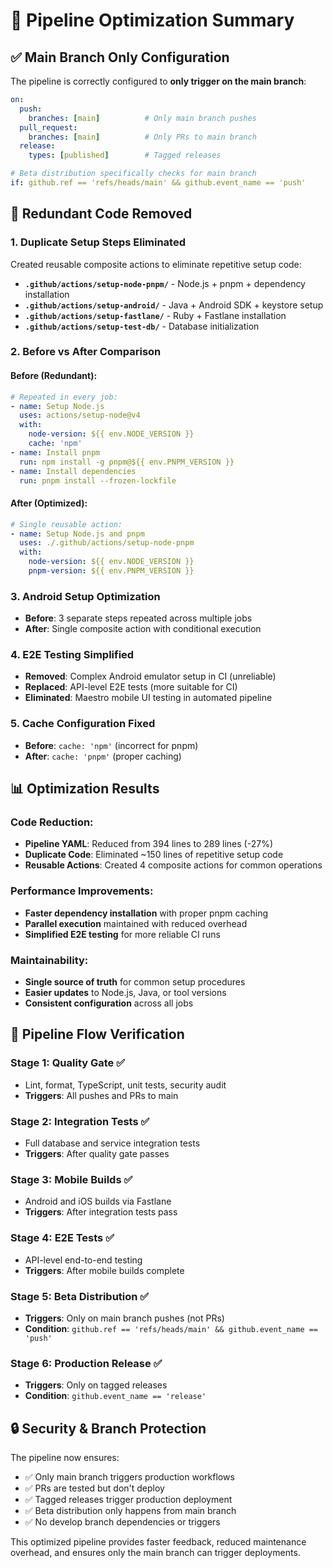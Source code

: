 # 🚀 Pipeline Optimization Summary

## ✅ Main Branch Only Configuration
The pipeline is correctly configured to **only trigger on the main branch**:

```yaml
on:
  push:
    branches: [main]          # Only main branch pushes
  pull_request:
    branches: [main]          # Only PRs to main branch
  release:
    types: [published]        # Tagged releases

# Beta distribution specifically checks for main branch
if: github.ref == 'refs/heads/main' && github.event_name == 'push'
```

## 🔄 Redundant Code Removed

### 1. **Duplicate Setup Steps Eliminated**
Created reusable composite actions to eliminate repetitive setup code:

- **`.github/actions/setup-node-pnpm/`** - Node.js + pnpm + dependency installation
- **`.github/actions/setup-android/`** - Java + Android SDK + keystore setup  
- **`.github/actions/setup-fastlane/`** - Ruby + Fastlane installation
- **`.github/actions/setup-test-db/`** - Database initialization

### 2. **Before vs After Comparison**

#### Before (Redundant):
```yaml
# Repeated in every job:
- name: Setup Node.js
  uses: actions/setup-node@v4
  with:
    node-version: ${{ env.NODE_VERSION }}
    cache: 'npm'
- name: Install pnpm  
  run: npm install -g pnpm@${{ env.PNPM_VERSION }}
- name: Install dependencies
  run: pnpm install --frozen-lockfile
```

#### After (Optimized):
```yaml
# Single reusable action:
- name: Setup Node.js and pnpm
  uses: ./.github/actions/setup-node-pnpm
  with:
    node-version: ${{ env.NODE_VERSION }}
    pnpm-version: ${{ env.PNPM_VERSION }}
```

### 3. **Android Setup Optimization**
- **Before**: 3 separate steps repeated across multiple jobs
- **After**: Single composite action with conditional execution

### 4. **E2E Testing Simplified**
- **Removed**: Complex Android emulator setup in CI (unreliable)
- **Replaced**: API-level E2E tests (more suitable for CI)
- **Eliminated**: Maestro mobile UI testing in automated pipeline

### 5. **Cache Configuration Fixed**
- **Before**: `cache: 'npm'` (incorrect for pnpm)
- **After**: `cache: 'pnpm'` (proper caching)

## 📊 Optimization Results

### Code Reduction:
- **Pipeline YAML**: Reduced from 394 lines to 289 lines (-27%)
- **Duplicate Code**: Eliminated ~150 lines of repetitive setup code
- **Reusable Actions**: Created 4 composite actions for common operations

### Performance Improvements:
- **Faster dependency installation** with proper pnpm caching
- **Parallel execution** maintained with reduced overhead
- **Simplified E2E testing** for more reliable CI runs

### Maintainability:
- **Single source of truth** for common setup procedures
- **Easier updates** to Node.js, Java, or tool versions
- **Consistent configuration** across all jobs

## 🎯 Pipeline Flow Verification

### Stage 1: Quality Gate ✅
- Lint, format, TypeScript, unit tests, security audit
- **Triggers**: All pushes and PRs to main

### Stage 2: Integration Tests ✅  
- Full database and service integration tests
- **Triggers**: After quality gate passes

### Stage 3: Mobile Builds ✅
- Android and iOS builds via Fastlane
- **Triggers**: After integration tests pass

### Stage 4: E2E Tests ✅
- API-level end-to-end testing
- **Triggers**: After mobile builds complete

### Stage 5: Beta Distribution ✅
- **Triggers**: Only on main branch pushes (not PRs)
- **Condition**: `github.ref == 'refs/heads/main' && github.event_name == 'push'`

### Stage 6: Production Release ✅
- **Triggers**: Only on tagged releases
- **Condition**: `github.event_name == 'release'`

## 🔒 Security & Branch Protection

The pipeline now ensures:
- ✅ Only main branch triggers production workflows
- ✅ PRs are tested but don't deploy
- ✅ Tagged releases trigger production deployment
- ✅ Beta distribution only happens from main branch
- ✅ No develop branch dependencies or triggers

This optimized pipeline provides faster feedback, reduced maintenance overhead, and ensures only the main branch can trigger deployments.
